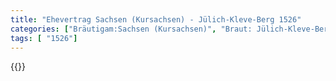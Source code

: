```yaml
---
title: "Ehevertrag Sachsen (Kursachsen) - Jülich-Kleve-Berg 1526"
categories: ["Bräutigam:Sachsen (Kursachsen)", "Braut: Jülich-Kleve-Berg", "Eheschließung vollzogen?:Ja", "verschiedenkonfessionelle Ehe?:Ja", "Dynastie Bräutigam:Wettin (Ernestiner)", "Akteur Bräutigam:Wettin (Ernestiner)", "Akteur Braut:Mark", "Textbezug?:nein", "Ständisch?:ja", "Ratifikation?:ja", "Sonstiges?:nein", "Bräutigam:Sachsen (Kursachsen)", "Braut: Jülich-Kleve-Berg"]
tags: [ "1526"]
---
```

<!--more-->
{{<v204>}}